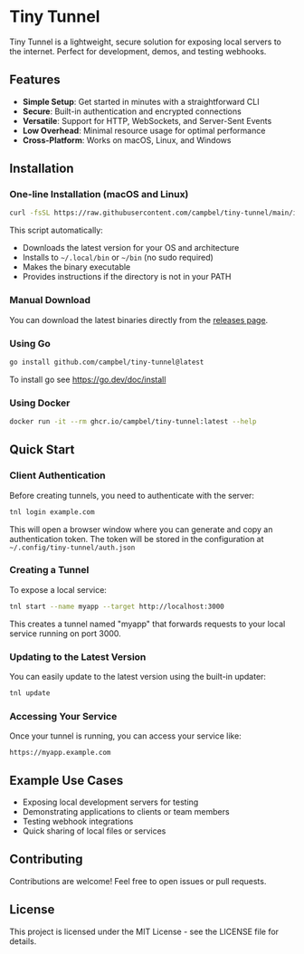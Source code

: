 # Tiny Tunnel

Tiny Tunnel is a lightweight, secure solution for exposing local servers to the internet. Perfect for development, demos, and testing webhooks.

## Features

- **Simple Setup**: Get started in minutes with a straightforward CLI
- **Secure**: Built-in authentication and encrypted connections
- **Versatile**: Support for HTTP, WebSockets, and Server-Sent Events
- **Low Overhead**: Minimal resource usage for optimal performance
- **Cross-Platform**: Works on macOS, Linux, and Windows

## Installation

### One-line Installation (macOS and Linux)

```bash
curl -fsSL https://raw.githubusercontent.com/campbel/tiny-tunnel/main/install.sh | bash
```

This script automatically:
- Downloads the latest version for your OS and architecture
- Installs to `~/.local/bin` or `~/bin` (no sudo required)
- Makes the binary executable
- Provides instructions if the directory is not in your PATH

### Manual Download

You can download the latest binaries directly from the [releases page](https://github.com/campbel/tiny-tunnel/releases).

### Using Go

```bash
go install github.com/campbel/tiny-tunnel@latest
```

To install go see https://go.dev/doc/install

### Using Docker

```bash
docker run -it --rm ghcr.io/campbel/tiny-tunnel:latest --help
```

## Quick Start

### Client Authentication

Before creating tunnels, you need to authenticate with the server:

```bash
tnl login example.com
```

This will open a browser window where you can generate and copy an authentication token. The token will be stored in the configuration at `~/.config/tiny-tunnel/auth.json`

### Creating a Tunnel

To expose a local service:

```bash
tnl start --name myapp --target http://localhost:3000
```

This creates a tunnel named "myapp" that forwards requests to your local service running on port 3000.

### Updating to the Latest Version

You can easily update to the latest version using the built-in updater:

```bash
tnl update
```

### Accessing Your Service

Once your tunnel is running, you can access your service like:

```
https://myapp.example.com
```

## Example Use Cases

- Exposing local development servers for testing
- Demonstrating applications to clients or team members
- Testing webhook integrations
- Quick sharing of local files or services

## Contributing

Contributions are welcome! Feel free to open issues or pull requests.

## License

This project is licensed under the MIT License - see the LICENSE file for details.
